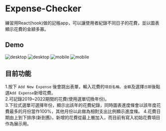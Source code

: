 # Expense-Checker
練習用React(hook)做的記帳app，可以讓使用者紀錄不同日子的花費，並以圖表顯示花費的金額多寡。

## Demo
![desktop](https://i.imgur.com/JiYZohx.png)
![desktop](https://i.imgur.com/fHJIPwr.png)
![mobile](https://i.imgur.com/Kq4qlHV.png)
![mobile](https://i.imgur.com/3Yfo4rG.png)

## 目前功能
1.按下 `Add New Expense` 後會跳出表單，輸入花費的`項目名稱`、`金額`及選擇`日期`後點選`Add Expense`新增花費。  
2.可記錄2019~2022期間的花費(使用選單切換年份)。  
3.下拉式選單可選擇年份，顯示出該年的花費紀錄，同時圖表進度條會以該年度花費最多的月份當作100%，其他月份以此做為相對支出比例顯示進度條。
4.花費日期由上到下排序(新到舊)，新增的花費從最上層加入，而目前有寫入初始花費項目作為展示用。  
